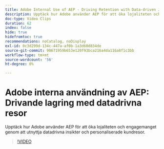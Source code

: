 ```yaml
---
title: Adobe Internal Use of AEP - Driving Retention with Data-driven Journeys
description: Upptäck hur Adobe använder AEP för att öka lojaliteten och engagemanget genom att utnyttja datadrivna insikter och personaliserade kundresor.
doc-type: Video Clips
duration: 62
index: false
hide: true
hidefromtoc: true
recommendations: noCatalog, noDisplay
exl-id: 0c3d299d-134c-447a-af0b-1a3d60d834de
source-git-commit: 90671959b653e120f93bca216a4da116a8f1c3bb
workflow-type: tm+mt
source-wordcount: '56'
ht-degree: 0%

---
```


# Adobe interna användning av AEP: Drivande lagring med datadrivna resor

Upptäck hur Adobe använder AEP för att öka lojaliteten och engagemanget genom att utnyttja datadrivna insikter och personaliserade kundresor.

<!-- 62_S655_3442541_61_adobes-internal-use-of-aep-driving-retention-with-datadriven-journeys -->
>[!VIDEO](https://video.tv.adobe.com/v/3459653/?learn=on&enablevpops=true&captions=swe)
